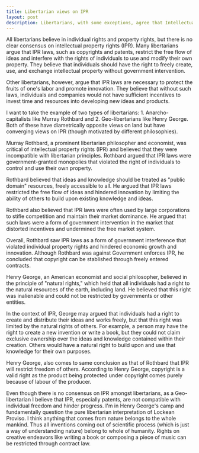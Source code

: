 ```yaml
---
title: Libertarian views on IPR
layout: post
description: Libertarians, with some exceptions, agree that Intellectual Property Rights (IPRs) create barriers to free enterprises. 
---
```


All libertarians  believe in individual rights and property rights, but there is no clear consensus on intellectual property rights (IPR). Many libertarians argue that IPR laws, such as copyrights and patents, restrict the free flow of ideas and interfere with the rights of individuals to use and modify their own property. They believe that individuals should have the right to freely create, use, and exchange intellectual property without government intervention.

Other libertarians, however, argue that IPR laws are necessary to protect the fruits of one's labor and promote innovation. They believe that without such laws, individuals and companies would not have sufficient incentives to invest time and resources into developing new ideas and products.

I want to take the example of two types of libertarians: 1. Anarcho-capitalists like Murray Rothbard and 2. Geo-libertarians like Henry George. 
Both of these have diametrically opposite views on land but have converging views on IPR (though motivated by different philosophies).

Murray Rothbard, a prominent libertarian philosopher and economist, was critical of intellectual property rights (IPR) and believed that they were incompatible with libertarian principles. Rothbard argued that IPR laws were government-granted monopolies that violated the right of individuals to control and use their own property.

Rothbard believed that ideas and knowledge should be treated as "public domain" resources, freely accessible to all. He argued that IPR laws restricted the free flow of ideas and hindered innovation by limiting the ability of others to build upon existing knowledge and ideas.

Rothbard also believed that IPR laws were often used by large corporations to stifle competition and maintain their market dominance. He argued that such laws were a form of government intervention in the market that distorted incentives and undermined the free market system.

Overall, Rothbard saw IPR laws as a form of government interference that violated individual property rights and hindered economic growth and innovation. Although Rothbard was against Government enforces IPR, he concluded that copyright can be stablished through freely entered contracts.

Henry George, an American economist and social philosopher, believed in the principle of "natural rights," which held that all individuals had a right to the natural resources of the earth, including land. He believed that this right was inalienable and could not be restricted by governments or other entities.

In the context of IPR, George may argued that individuals had a right to create and distribute their ideas and works freely, but that this right was limited by the natural rights of others. For example, a person may have the right to create a new invention or write a book, but they could not claim exclusive ownership over the ideas and knowledge contained within their creation. Others would have a natural right to build upon and use that knowledge for their own purposes.

Henry George, also comes to same conclusion as that of Rothbard that IPR will restrict freedom of others. According to Henry George, copyright is a valid right as the product being protected under copyright comes purely because of labour of the producer.

Even though there is no consensus on IPR amongst libertarians, as a Geo-libertarian I believe that IPR, especially patents, are not compatible with individual freedom and hinder progress. I'm in Henry George's camp and fundamentally question the pure libertarian interpretation of Lockean Proviso. I think anything that comes from nature belongs to the whole mankind. Thus all inventions coming out of scientific process (which is just a way of understanding nature) belong to whole of humanity. Rights on creative endeavors like writing a book or composing a piece of music can be restricted through contract law.
